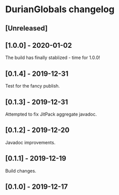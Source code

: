 # DurianGlobals changelog

## [Unreleased]

## [1.0.0] - 2020-01-02
The build has finally stablized - time for 1.0.0!

## [0.1.4] - 2019-12-31
Test for the fancy publish.

## [0.1.3] - 2019-12-31
Attempted to fix JitPack aggregate javadoc.

## [0.1.2] - 2019-12-20
Javadoc improvements.

## [0.1.1] - 2019-12-19
Build changes.

## [0.1.0] - 2019-12-17
